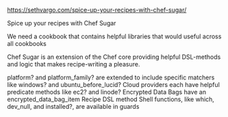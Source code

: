 https://sethvargo.com/spice-up-your-recipes-with-chef-sugar/

Spice up your recipes with Chef Sugar

We need a cookbook that contains helpful libraries that would useful across all cookbooks

Chef Sugar is an extension of the Chef core providing helpful DSL-methods and logic that makes recipe-writing a pleasure.

platform? and platform_family? are extended to include specific matchers like windows? and ubuntu_before_lucid?
Cloud providers each have helpful predicate methods like ec2? and linode?
Encrypted Data Bags have an encrypted_data_bag_item Recipe DSL method
Shell functions, like which, dev_null, and installed?, are available in guards

